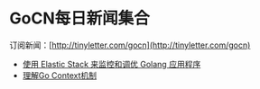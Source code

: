 # GoCN每日新闻集合

订阅新闻：[http://tinyletter.com/gocn](http://tinyletter.com/gocn)

- [使用 Elastic Stack 来监控和调优 Golang 应用程序](gocn/read-1.md)
- [理解Go Context机制](gocn/read-2.md)
